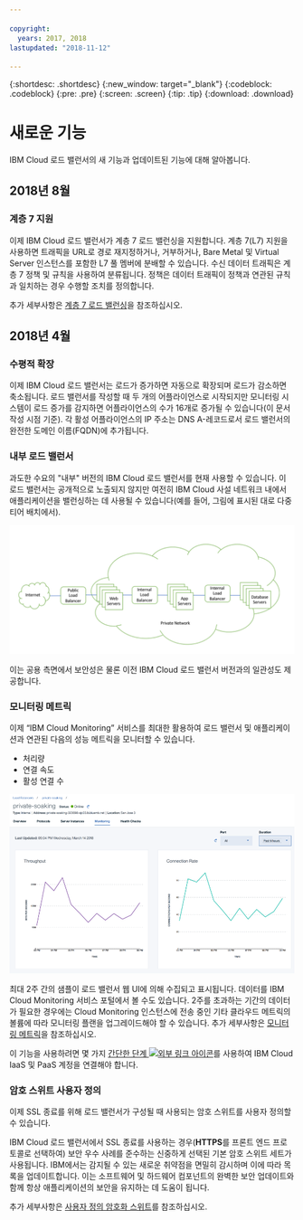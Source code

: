 ```yaml
---

copyright:
  years: 2017, 2018
lastupdated: "2018-11-12"

---
```


{:shortdesc: .shortdesc}
{:new_window: target="_blank"}
{:codeblock: .codeblock}
{:pre: .pre}
{:screen: .screen}
{:tip: .tip}
{:download: .download}


# 새로운 기능

IBM Cloud 로드 밸런서의 새 기능과 업데이트된 기능에 대해 알아봅니다.

## 2018년 8월
### 계층 7 지원
이제 IBM Cloud 로드 밸런서가 계층 7 로드 밸런싱을 지원합니다. 계층 7(L7) 지원을 사용하면 트래픽을 URL로 경로 재지정하거나, 거부하거나, Bare Metal 및 Virtual Server 인스턴스를 포함한 L7 풀 멤버에 분배할 수 있습니다. 수신 데이터 트래픽은 계층 7 정책 및 규칙을 사용하여 분류됩니다. 정책은 데이터 트래픽이 정책과 연관된 규칙과 일치하는 경우 수행할 조치를 정의합니다.

추가 세부사항은 [계층 7 로드 밸런싱](l7-explained.html)을 참조하십시오.

## 2018년 4월
### 수평적 확장
이제 IBM Cloud 로드 밸런서는 로드가 증가하면 자동으로 확장되며 로드가 감소하면 축소됩니다. 로드 밸런서를 작성할 때 두 개의 어플라이언스로 시작되지만 모니터링 시스템이 로드 증가를 감지하면 어플라이언스의 수가 16개로 증가될 수 있습니다(이 문서 작성 시점 기준). 각 활성 어플라이언스의 IP 주소는 DNS A-레코드로서 로드 밸런서의 완전한 도메인 이름(FQDN)에 추가됩니다.

### 내부 로드 밸런서
과도한 수요의 "내부" 버전의 IBM Cloud 로드 밸런서를 현재 사용할 수 있습니다. 이 로드 밸런서는 공개적으로 노출되지 않지만 여전히 IBM Cloud 사설 네트워크 내에서 애플리케이션을 밸런싱하는 데 사용될 수 있습니다(예를 들어, 그림에 표시된 대로 다중 티어 배치에서).  

![내부 로드 밸런서](./images/InternalLB.png)

이는 공용 측면에서 보안성은 물론 이전 IBM Cloud 로드 밸런서 버전과의 일관성도 제공합니다. 

### 모니터링 메트릭
이제 “IBM Cloud Monitoring” 서비스를 최대한 활용하여 로드 밸런서 및 애플리케이션과 연관된 다음의 성능 메트릭을 모니터할 수 있습니다.

* 처리량
* 연결 속도
* 활성 연결 수

![모니터링 메트릭](./images/Metrics.png)

최대 2주 간의 샘플이 로드 밸런서 웹 UI에 의해 수집되고 표시됩니다. 데이터를 IBM Cloud Monitoring 서비스 포털에서 볼 수도 있습니다. 2주를 초과하는 기간의 데이터가 필요한 경우에는 Cloud Monitoring 인스턴스에 전송 중인 기타 클라우드 메트릭의 볼륨에 따라 모니터링 플랜을 업그레이드해야 할 수 있습니다. 추가 세부사항은 [모니터링 메트릭](monitoring-metrics.html)을 참조하십시오.

이 기능을 사용하려면 몇 가지 [간단한 단계 ![외부 링크 아이콘](../../icons/launch-glyph.svg "외부 링크 아이콘")](/docs/account/softlayerlink.html#link_user_account)를 사용하여 IBM Cloud IaaS 및 PaaS 계정을 연결해야 합니다. 

### 암호 스위트 사용자 정의
이제 SSL 종료를 위해 로드 밸런서가 구성될 때 사용되는 암호 스위트를 사용자 정의할 수 있습니다. 

IBM Cloud 로드 밸런서에서 SSL 종료를 사용하는 경우(**HTTPS**를 프론트 엔드 프로토콜로 선택하여) 보안 우수 사례를 준수하는 신중하게 선택된 기본 암호 스위트 세트가 사용됩니다. IBM에서는 감지될 수 있는 새로운 취약점을 면밀히 감시하며 이에 따라 목록을 업데이트합니다. 이는 소프트웨어 및 하드웨어 컴포넌트의 완벽한 보안 업데이트와 함께 항상 애플리케이션의 보안을 유지하는 데 도움이 됩니다. 

추가 세부사항은 [사용자 정의 암호화 스위트](custom-ciphers.html)를 참조하십시오.
